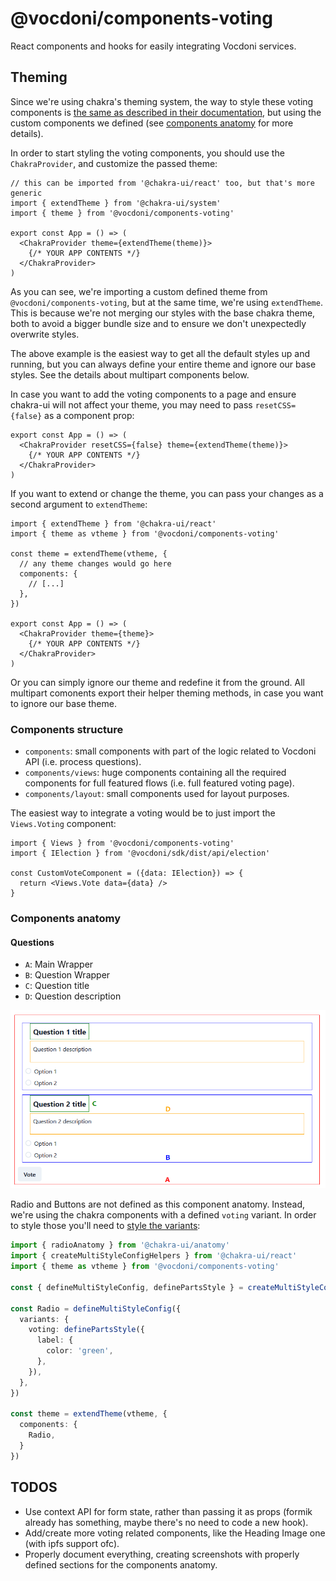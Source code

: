 @vocdoni/components-voting
==========================

React components and hooks for easily integrating Vocdoni services.

Theming
-------

Since we're using chakra's theming system, the way to style these voting components
is [the same as described in their documentation][chakra theming], but using the
custom components we defined (see [components anatomy] for more details).

In order to start styling the voting components, you should use the
`ChakraProvider`, and customize the passed theme:

~~~tsx
// this can be imported from '@chakra-ui/react' too, but that's more generic
import { extendTheme } from '@chakra-ui/system'
import { theme } from '@vocdoni/components-voting'

export const App = () => (
  <ChakraProvider theme={extendTheme(theme)}>
    {/* YOUR APP CONTENTS */}
  </ChakraProvider>
)
~~~

As you can see, we're importing a custom defined theme from
`@vocdoni/components-voting`, but at the same time, we're using `extendTheme`.
This is because we're not merging our styles with the base chakra theme, both to
avoid a bigger bundle size and to ensure we don't unexpectedly overwrite styles.

The above example is the easiest way to get all the default styles up and running,
but you can always define your entire theme and ignore our base styles. See the
details about multipart components below.

In case you want to add the voting components to a page and ensure chakra-ui will
not affect your theme, you may need to pass `resetCSS={false}` as a component
prop:

~~~tsx
export const App = () => (
  <ChakraProvider resetCSS={false} theme={extendTheme(theme)}>
    {/* YOUR APP CONTENTS */}
  </ChakraProvider>
)
~~~

If you want to extend or change the theme, you can pass your changes as a second
argument to `extendTheme`:

~~~tsx
import { extendTheme } from '@chakra-ui/react'
import { theme as vtheme } from '@vocdoni/components-voting'

const theme = extendTheme(vtheme, {
  // any theme changes would go here
  components: {
    // [...]
  },
})

export const App = () => (
  <ChakraProvider theme={theme}>
    {/* YOUR APP CONTENTS */}
  </ChakraProvider>
)
~~~

Or you can simply ignore our theme and redefine it from the ground. All multipart
comonents export their helper theming methods, in case you want to ignore our
base theme.

### Components structure

- `components`: small components with part of the logic related to Vocdoni API
  (i.e. process questions).
- `components/views`: huge components containing all the required components for
  full featured flows (i.e. full featured voting page).
- `components/layout`: small components used for layout purposes.

The easiest way to integrate a voting would be to just import the `Views.Voting`
component:

~~~tsx
import { Views } from '@vocdoni/components-voting'
import { IElection } from '@vocdoni/sdk/dist/api/election'

const CustomVoteComponent = ({data: IElection}) => {
  return <Views.Vote data={data} />
}
~~~

### Components anatomy

#### Questions

- `A`: Main Wrapper
- `B`: Question Wrapper
- `C`: Question title
- `D`: Question description

![questions anatomy](./docs/questions.png)

Radio and Buttons are not defined as this component anatomy. Instead, we're using
the chakra components with a defined `voting` variant. In order to style those
you'll need to [style the variants][advanced theming]:

~~~ts
import { radioAnatomy } from '@chakra-ui/anatomy'
import { createMultiStyleConfigHelpers } from '@chakra-ui/react'
import { theme as vtheme } from '@vocdoni/components-voting'

const { defineMultiStyleConfig, definePartsStyle } = createMultiStyleConfigHelpers(radioAnatomy.keys)

const Radio = defineMultiStyleConfig({
  variants: {
    voting: definePartsStyle({
      label: {
        color: 'green',
      },
    }),
  },
})

const theme = extendTheme(vtheme, {
  components: {
    Radio,
  }
})
~~~

TODOS
-----

- Use context API for form state, rather than passing it as props (formik already
  has something, maybe there's no need to code a new hook).
- Add/create more voting related components, like the Heading Image one (with ipfs support ofc).
- Properly document everything, creating screenshots with properly defined
  sections for the components anatomy.


[components structure]: #components-structure
[components anatomy]: #components-anatomy
[chakra theming]: https://chakra-ui.com/docs/styled-system/customize-theme#customizing-theme-tokens
[advanced theming]: https://chakra-ui.com/docs/styled-system/advanced-theming
